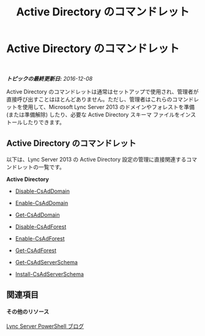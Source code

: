 ﻿---
title: Active Directory のコマンドレット
TOCTitle: Active Directory のコマンドレット
ms:assetid: 313d73cb-f3db-4bc4-8708-de4da1d719c1
ms:mtpsurl: https://technet.microsoft.com/ja-jp/library/Gg415640(v=OCS.15)
ms:contentKeyID: 48271684
ms.date: 12/10/2016
mtps_version: v=OCS.15
ms.translationtype: HT
---

# Active Directory のコマンドレット

 

_**トピックの最終更新日:** 2016-12-08_

Active Directory のコマンドレットは通常はセットアップで使用され、管理者が直接呼び出すことはほとんどありません。ただし、管理者はこれらのコマンドレットを使用して、Microsoft Lync Server 2013 のドメインやフォレストを準備 (または準備解除) したり、必要な Active Directory スキーマ ファイルをインストールしたりできます。

## Active Directory のコマンドレット

以下は、Lync Server 2013 の Active Directory 設定の管理に直接関連するコマンドレットの一覧です。

**Active Directory**

  - [Disable-CsAdDomain](disable-csaddomain.md)

  - [Enable-CsAdDomain](enable-csaddomain.md)

  - [Get-CsAdDomain](get-csaddomain.md)

  - [Disable-CsAdForest](disable-csadforest.md)

  - [Enable-CsAdForest](enable-csadforest.md)

  - [Get-CsAdForest](get-csadforest.md)

  - [Get-CsAdServerSchema](get-csadserverschema.md)

  - [Install-CsAdServerSchema](install-csadserverschema.md)

## 関連項目

#### その他のリソース

[Lync Server PowerShell ブログ](http://go.microsoft.com/fwlink/?linkid=203150%26clcid=0x411)

